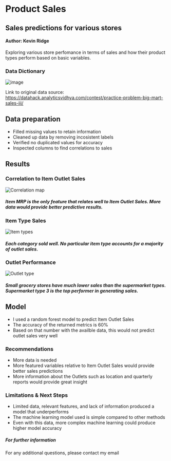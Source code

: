 # **Product Sales**
## **Sales predictions for various stores**
#### Author: Kevin Ridge

Exploring various store perfomance in terms of sales and how their product types perform based on basic variables.

### **Data Dictionary**
![image](https://user-images.githubusercontent.com/126993169/230653647-9deec3e4-4899-4ad0-92b8-d38054aa5be6.png)

Link to original data source: https://datahack.analyticsvidhya.com/contest/practice-problem-big-mart-sales-iii/

## **Data preparation**
- Filled missing values to retain information
- Cleaned up data by removing incosistent labels
- Verified no duplicated values for accuracy
- Inspected columns to find correlations to sales

## **Results**
### **Correlation to Item Outlet Sales**
![Correlation map](https://user-images.githubusercontent.com/126993169/230656021-4276269c-8da3-47a4-8d65-43febada6d29.png)
##### **Item MRP is the only feature that relates well to Item Outlet Sales. More data would provide better predictive results.**

### **Item Type Sales**
![Item types](https://user-images.githubusercontent.com/126993169/230657020-2beecd76-bb4f-4ee7-be4b-54bb8feac4c0.png)
##### **Each category sold well. No particular item type accounts for a majority of outlet sales.** 

### **Outlet Performance**
![Outlet type](https://user-images.githubusercontent.com/126993169/230658087-0ddcd73a-5e50-4920-b9d8-4f0c5d439087.png)
##### **Small grocery stores have much lower sales than the supermarket types. Supermarket type 3 is the top performer in generating sales.**

## **Model**
- I used a random forest model to predict Item Outlet Sales
- The accuracy of the returned metrics is 60%
- Based on that number with the availble data, this would not predict outlet sales very well
### **Recommendations**
- More data is needed
- More featured variables relative to Item Outlet Sales would provide better sales predictions
- More information about the Outlets such as location and quarterly reports would provide great insight 
### **Limitations & Next Steps**
- Limited data, relevant features, and lack of information produced a model that underperforms
- The machine learning model used is simple compared to other methods
- Even with this data, more complex machine learning could produce higher model accuracy 

##### **For further information**
For any additional questions, please contact my email
